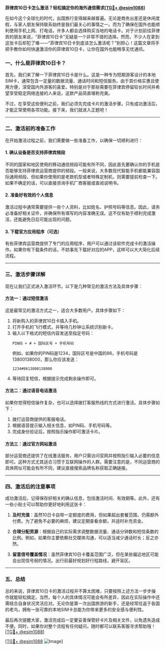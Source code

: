 **菲律宾10日卡怎么激活？轻松搞定你的海外通信需求[[TG💪+ @esim1088](https://t.me/s/esim1088)]**

在如今这个全球化的时代，出国旅行变得越来越普遍。无论是商务出差还是休闲度假，与家人朋友保持联系始终是我们最关心的事情之一。而为了确保在国外也能顺利使用手机上网、打电话，许多人都会选择购买当地的电话卡。对于计划前往菲律宾的朋友来说，“菲律宾10日卡”无疑是一个非常不错的选择。然而，不少人在拿到这张卡后却犯了难——“菲律宾10日卡到底该怎么激活呢？”别担心！这篇文章将手把手教你如何快速激活你的菲律宾10日卡，让你在国外也能畅享无忧通讯。

### 一、什么是菲律宾10日卡？

首先，我们来了解一下菲律宾10日卡是什么。这是一种专为短期游客设计的本地SIM卡，通常包含一定量的数据流量、通话时间和短信服务。由于其价格实惠且使用方便，深受国内外游客的喜爱。特别是对于那些需要在菲律宾停留较长时间并希望享受稳定网络连接的人来说，这款产品简直堪称完美。

不过，在享受这些便利之前，我们必须先完成卡片的激活步骤。只有成功激活后，才能正常使用各项功能。接下来，我们就进入正题吧！

---

### 二、激活前的准备工作

在开始激活过程之前，我们需要做一些准备工作，以确保一切顺利进行：

#### 1. 确认设备是否支持菲律宾频段
不同的国家和地区使用的移动通信频段可能有所不同，因此首先要确认你的手机是否能够支持菲律宾运营商提供的频段。一般来说，大多数现代智能手机都能兼容国际通用频段，但如果你使用的是老款机型或者特殊定制机，则需要提前检查一下。如果不确定的话，可以直接咨询手机厂商客服或查阅说明书。

#### 2. 准备好有效的个人信息
激活过程中通常需要提供一些个人资料，比如姓名、护照号码等信息。因此，请务必准备好相关证件，并确保所有填写的内容准确无误。这不仅有助于顺利完成激活，还能避免日后可能出现的问题。

#### 3. 下载官方应用程序（可选）
有些菲律宾运营商提供了专门的应用程序，用户可以通过该软件完成卡的激活操作。如果你有下载条件的话，不妨事先下载好对应的APP，这样可以大大简化后续流程。

---

### 三、激活步骤详解

现在让我们正式进入激活环节。以下是几种常见的激活方法及具体步骤：

#### 方法一：通过短信激活
这是最常见的激活方式之一，适合大多数用户。具体步骤如下：
1. 将新购入的菲律宾10日卡插入手机。
2. 打开手机的飞行模式，并等待几秒钟让系统识别新卡。
3. 输入以下格式的短信内容发送至指定号码：
   ```
   PIN码 + # + 国际区号 + 手机号码
   ```
   例如，如果你的PIN码是1234，国际区号是中国的86，手机号码是13800138000，那么你应该发送：
   ```
   1234#8613800138000
   ```
4. 等待回复短信，根据提示完成剩余操作即可。

#### 方法二：通过语音电话激活
如果你觉得短信操作复杂，也可以选择拨打客服热线的方式进行激活。具体步骤如下：
1. 拨打运营商提供的客服电话。
2. 根据语音提示输入相关信息，如PIN码、手机号码等。
3. 完成身份验证后，按照指示操作即可激活卡片。

#### 方法三：通过官方网站激活
部分运营商还提供了在线激活服务，用户只需访问官网并按照指引输入必要的信息即可。这种方式尤其适合习惯于互联网操作的人群。需要注意的是，不同运营商的具体网址可能会有所不同，建议直接搜索品牌名称获取正确链接。

---

### 四、激活后的注意事项

成功激活后，记得保存好相关的确认信息，包括激活时间、有效期等。此外，还有一些小贴士可以帮助你更好地利用这张卡：

1. **及时充值**：虽然10日卡自带一定额度的费用，但如果超出套餐范围，仍需额外付费。为了避免不必要的麻烦，建议定期查看余额，并适时补充资金。
   
2. **合理分配资源**：根据自己的实际需求调整数据流量、通话分钟数和短信条数的比例。例如，如果你主要依赖社交媒体沟通，可以适当减少通话时长；反之亦然。

3. **留意信号覆盖情况**：虽然菲律宾10日卡覆盖范围广泛，但在某些偏远地区可能会出现信号弱的情况。出行前最好规划好行程路线，避开盲区。

---

### 五、总结

总的来说，菲律宾10日卡的激活过程并不算太困难，只要按照上述方法一步步操作就能轻松搞定。当然，每个人的具体情况可能会有所差异，因此在实际操作中还需结合自身状况灵活应对。无论你是第一次出国旅游的新手，还是经常往返于各国的老鸟，拥有一张可靠的本地SIM卡总能为你带来更多的安全感与便利性。

最后再次提醒大家，激活完成后一定要妥善保管好卡片及相关文件，以免遗失造成不便。同时，如果你对整个流程有任何疑问，随时都可以联系客服寻求帮助哦！[[TG💪+ @esim1088](https://t.me/s/esim1088)] 

[[TG💪+ @esim1088](https://t.me/s/esim1088) ![Image](https://i.postimg.cc/4NQfJmqS/Snipaste-2025-05-13-00-14-12.png)]